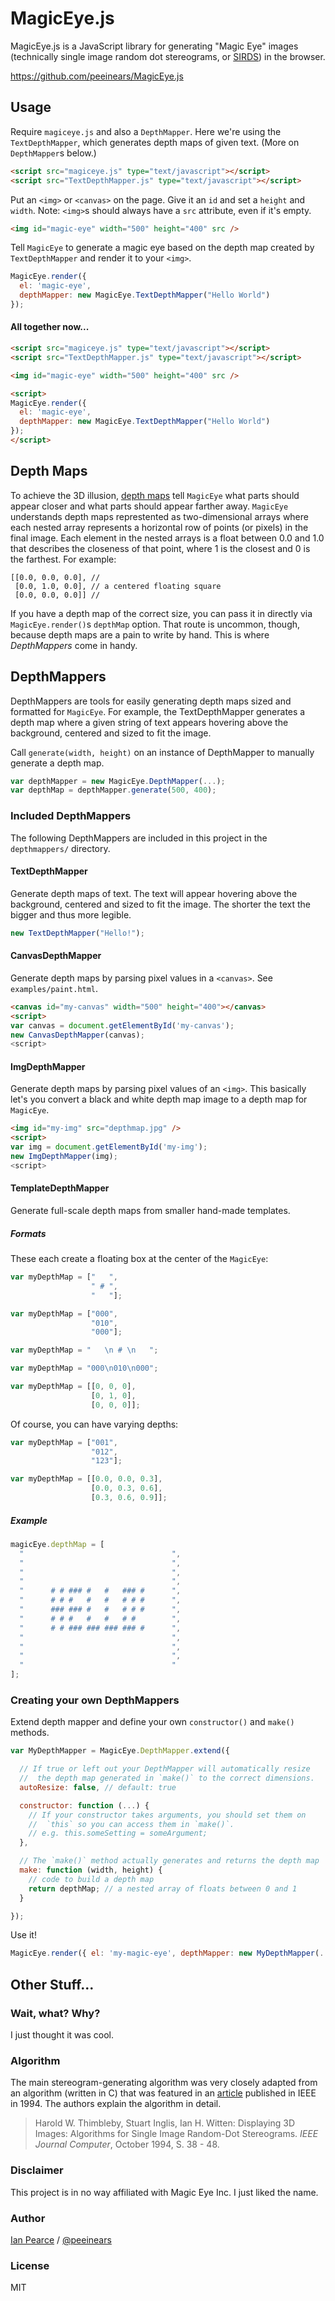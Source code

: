 MagicEye.js
===========

MagicEye.js is a JavaScript library for generating "Magic Eye" images (technically single image random dot stereograms, or [SIRDS](http://en.wikipedia.org/wiki/Autostereogram#Random-dot)) in the browser.

https://github.com/peeinears/MagicEye.js
  
## Usage

Require `magiceye.js` and also a `DepthMapper`. Here we're using the `TextDepthMapper`, which generates depth maps of given text. (More on `DepthMapper`s below.)

```html
<script src="magiceye.js" type="text/javascript"></script>
<script src="TextDepthMapper.js" type="text/javascript"></script>
```

Put an `<img>` or `<canvas>` on the page. Give it an `id` and set a `height` and `width`. Note: `<img>`s should always have a `src` attribute, even if it's empty.

```html
<img id="magic-eye" width="500" height="400" src />
```

Tell `MagicEye` to generate a magic eye based on the depth map created by `TextDepthMapper` and render it to your `<img>`.

```javascript
MagicEye.render({
  el: 'magic-eye',
  depthMapper: new MagicEye.TextDepthMapper("Hello World")
});
```

#### All together now...

```html
<script src="magiceye.js" type="text/javascript"></script>
<script src="TextDepthMapper.js" type="text/javascript"></script>

<img id="magic-eye" width="500" height="400" src />

<script>
MagicEye.render({
  el: 'magic-eye',
  depthMapper: new MagicEye.TextDepthMapper("Hello World")
});
</script>
```

## Depth Maps

To achieve the 3D illusion, [depth maps](http://en.wikipedia.org/wiki/Depth_map) tell `MagicEye` what parts should appear closer and what parts should appear farther away. `MagicEye` understands depth maps represtented as two-dimensional arrays where each nested array represents a horizontal row of points (or pixels) in the final image. Each element in the nested arrays is a float between 0.0 and 1.0 that describes the closeness of that point, where 1 is the closest and 0 is the farthest. For example:

    [[0.0, 0.0, 0.0], //
     [0.0, 1.0, 0.0], // a centered floating square
     [0.0, 0.0, 0.0]] //
     
If you have a depth map of the correct size, you can pass it in directly via `MagicEye.render()`s `depthMap` option. That route is uncommon, though, because depth maps are a pain to write by hand. This is where _DepthMappers_ come in handy.

## DepthMappers

DepthMappers are tools for easily generating depth maps sized and formatted for `MagicEye`. For example, the TextDepthMapper generates a depth map where a given string of text appears hovering above the background, centered and sized to fit the image.

Call `generate(width, height)` on an instance of DepthMapper to manually generate a depth map.

```javascript
var depthMapper = new MagicEye.DepthMapper(...);
var depthMap = depthMapper.generate(500, 400);
```

### Included DepthMappers

The following DepthMappers are included in this project in the `depthmappers/` directory.

#### TextDepthMapper

Generate depth maps of text. The text will appear hovering above the background, centered and sized to fit the image. The shorter the text the bigger and thus more legible.

```javascript
new TextDepthMapper("Hello!");
```

#### CanvasDepthMapper

Generate depth maps by parsing pixel values in a `<canvas>`. See `examples/paint.html`.

```html
<canvas id="my-canvas" width="500" height="400"></canvas>
<script>
var canvas = document.getElementById('my-canvas');
new CanvasDepthMapper(canvas);
<script>
```

#### ImgDepthMapper

Generate depth maps by parsing pixel values of an `<img>`. This basically let's you convert a black and white depth map image to a depth map for `MagicEye`.

```html
<img id="my-img" src="depthmap.jpg" />
<script>
var img = document.getElementById('my-img');
new ImgDepthMapper(img);
<script>
```

#### TemplateDepthMapper

Generate full-scale depth maps from smaller hand-made templates.

##### Formats

These each create a floating box at the center of the `MagicEye`:

```javascript
var myDepthMap = ["   ",
                  " # ",
                  "   "];

var myDepthMap = ["000",
                  "010",
                  "000"];

var myDepthMap = "   \n # \n   ";

var myDepthMap = "000\n010\n000";

var myDepthMap = [[0, 0, 0],
                  [0, 1, 0],
                  [0, 0, 0]];
```

Of course, you can have varying depths:

```javascript
var myDepthMap = ["001",
                  "012",
                  "123"];

var myDepthMap = [[0.0, 0.0, 0.3],
                  [0.0, 0.3, 0.6],
                  [0.3, 0.6, 0.9]];
```

##### Example

```javascript
magicEye.depthMap = [
  "                                 ",
  "                                 ",
  "                                 ",
  "                                 ",
  "      # # ### #   #   ### #      ",
  "      # # #   #   #   # # #      ",
  "      ### ### #   #   # # #      ",
  "      # # #   #   #   # #        ",
  "      # # ### ### ### ### #      ",
  "                                 ",
  "                                 ",
  "                                 ",
  "                                 "
];
```

### Creating your own DepthMappers

Extend depth mapper and define your own `constructor()` and `make()` methods.

```javascript
var MyDepthMapper = MagicEye.DepthMapper.extend({

  // If true or left out your DepthMapper will automatically resize
  //  the depth map generated in `make()` to the correct dimensions.
  autoResize: false, // default: true

  constructor: function (...) {
    // If your constructor takes arguments, you should set them on
    //  `this` so you can access them in `make()`.
    // e.g. this.someSetting = someArgument;
  },

  // The `make()` method actually generates and returns the depth map
  make: function (width, height) {
    // code to build a depth map
    return depthMap; // a nested array of floats between 0 and 1
  }

});
```

Use it!

```javascript
MagicEye.render({ el: 'my-magic-eye', depthMapper: new MyDepthMapper(...) });
```

## Other Stuff...

### Wait, what? Why?

I just thought it was cool.

### Algorithm

The main stereogram-generating algorithm was very closely adapted from
an algorithm (written in C) that was featured in an [article](http://www.cs.sfu.ca/CourseCentral/414/li/material/refs/SIRDS-Computer-94.pdf) published in
IEEE in 1994. The authors explain the algorithm in detail.

> Harold W. Thimbleby, Stuart Inglis, Ian H. Witten: Displaying 3D Images: Algorithms for Single Image Random-Dot Stereograms. *IEEE Journal Computer*, October 1994, S. 38 - 48.

### Disclaimer

This project is in no way affiliated with Magic Eye Inc. I just liked the name.

### Author

[Ian Pearce](http://ianpearce.org) / [@peeinears](https://twitter.com/peeinears)

### License

MIT

